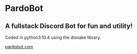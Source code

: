 # PardoBot
## A fullstack Discord Bot for fun and utility!

Coded in python3.10.4 using the disnake library.

[pardobot.com](http://pardobot.com)
